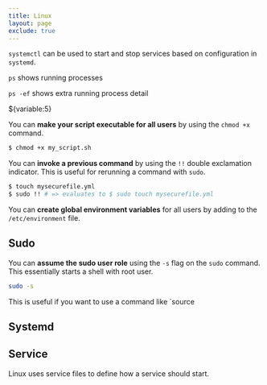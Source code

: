 ```yaml
---
title: Linux 
layout: page
exclude: true
---
```


`systemctl` can be used to start and stop services based on configuration in `systemd`.

`ps` shows running processes

`ps -ef` shows extra running process detail

${variable:5}

You can **make your script executable for all users** by using the `chmod +x` command.
```bash
$ chmod +x my_script.sh
```

You can **invoke a previous command** by using the `!!` double exclamation indicator. This is useful for rerunning a command with `sudo`.
```bash
$ touch mysecurefile.yml
$ sudo !! # => evaluates to $ sudo touch mysecurefile.yml
```

You can **create global environment variables** for all users by adding to the `/etc/environment` file.

## Sudo

You can **assume the sudo user role** using the `-s` flag on the `sudo` command. This essentially starts a shell with root user.
```bash
sudo -s
```

This is useful if you want to use a command like `source

## Systemd



## Service

Linux uses service files to define how a service should start.
<!--stackedit_data:
eyJoaXN0b3J5IjpbMTIwOTI1ODE2MywtMTM1NTk2MzA3NCwtMT
U4MzY0NDA1Nyw0NDQyNTg2OTEsMTkwNzM3ODYyOCw0MTk5OTk2
NzcsLTM5NTY0MDMyMSwxODI3OTU1MDIsLTE2NDY1OTQ0OTgsMT
E4NzIwMDMyNiwxMjE5NjMzMjg1XX0=
-->